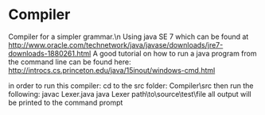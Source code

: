 # Compiler
Compiler for a simpler grammar.\n
Using java SE 7 which can be found at http://www.oracle.com/technetwork/java/javase/downloads/jre7-downloads-1880261.html
A good tutorial  on how to run a java program from the command line can be found here:
 http://introcs.cs.princeton.edu/java/15inout/windows-cmd.html

in order to run this compiler:
 cd to the src folder: Compiler\src
 then run the following:
 javac Lexer.java
 java Lexer path\to\source\test\file
all output will be printed to the command prompt
